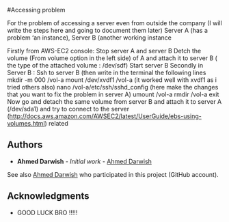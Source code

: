 #Accessing problem

For the problem of accessing a server even from outside the company (I will write the steps here and going to document them later)
Server A (has a problem ‘an instance), Server B (another working instance

Firstly from AWS-EC2 console:
Stop server A and server B
Detch the volume (From volume option in the left side) of A and attach it to server B ( the type of the attached volume : /dev/sdf)
Start server B
Secondly in Server B :
Ssh to server B (then write in the terminal the following lines 
 mkdir -m 000 /vol-a
mount /dev/xvdf1 /vol-a (it worked well with xvdf1 as i tried others also)
nano /vol-a/etc/ssh/sshd_config (here make the changes that you want to fix the problem in server A)
umount /vol-a
rmdir /vol-a
exit 
Now go and detach the same volume from server B and attach it to server A (/dev/sda1) and try to connect to the server (http://docs.aws.amazon.com/AWSEC2/latest/UserGuide/ebs-using-volumes.html) related



## Authors

* **Ahmed Darwish** - *Initial work* - [Ahmed Darwish](https://gitlab.com/aafdarweesh)

See also [Ahmed Darwish](https://github.com/aafdarweesh) who participated in this project (GitHub account).

## Acknowledgments

* GOOD LUCK BRO !!!!!
